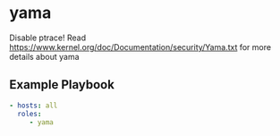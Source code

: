 yama
=========

Disable ptrace!
Read https://www.kernel.org/doc/Documentation/security/Yama.txt for more details about yama

Example Playbook
----------------

```yml
- hosts: all
  roles:
     - yama
```
